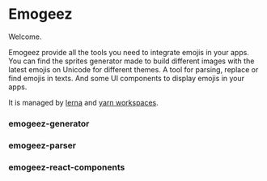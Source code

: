 # Emogeez

Welcome.

Emogeez provide all the tools you need to integrate emojis in your apps.
You can find the sprites generator made to build different images with the latest emojis on Unicode for different themes.
A tool for parsing, replace or find emojis in texts.
And some UI components to display emojis in your apps. 

It is managed by [lerna](https://github.com/lerna/lerna) and [yarn workspaces](https://yarnpkg.com/blog/2017/08/02/introducing-workspaces/).

### emogeez-generator


### emogeez-parser


### emogeez-react-components
